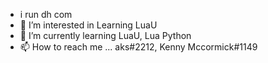 - i run dh com
- 👀 I’m interested in Learning LuaU
- 🌱 I’m currently learning LuaU, Lua Python
- 📫 How to reach me ... aks#2212, Kenny Mccormick#1149
